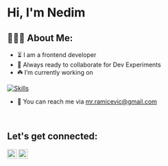 # Hi, I'm Nedim


<h2 align="left">👨🏻‍💻 About Me:</h2>

- :hourglass_flowing_sand: I am a frontend developer
- :rocket: Always ready to collaborate for Dev Experiments
- :shamrock: I’m currently working on

   
 [![Skills](https://skillicons.dev/icons?i=nextjs,react,javascript,tailwind)](https://skillicons.dev)
- :e-mail: You can reach me via mr.ramicevic@gmail.com



</br>

<h2 align="left">Let's get connected:</h2>

<p>
  <a href="https://www.linkedin.com/in/nedim-ramazanoğlu/" target="_blank"><img alt="LinkedIn" src="https://img.shields.io/badge/@nedimramazanoglu-%230077B5.svg?style=flat-square&logo=linkedin&logoColor=white" height=22/></a>
  <a href="mailto:mr.ramicevic@gmail.com" target="_blank"><img alt="Mail" src="https://img.shields.io/badge/mr.ramicevic@gmail.com-c14438?style=flat-square&logo=Gmail&logoColor=white" height=22/></a>
</p>


